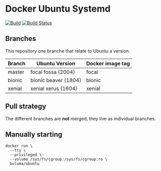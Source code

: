 Docker Ubuntu Systemd
=====================

[![Build](https://github.com/buluma/docker-ubuntu-systemd/actions/workflows/build.yml/badge.svg?branch=main)](https://github.com/buluma/docker-ubuntu-systemd/actions/workflows/build.yml) [![Build Status](https://travis-ci.com/buluma/docker-ubuntu-systemd.svg?branch=main)](https://travis-ci.com/buluma/docker-ubuntu-systemd)

Branches
--------

This repository one branche that relate to Ubuntu a version.

|Branch |Ubuntu Version        |Docker image tag|
|-------|----------------------|----------------|
|master |focal fossa (2004)   |focal           |
|bionic |bionic beaver (1804) |bionic          |
|xenial |xenial xerus (1604)  |xenial          |

Pull strategy
-------------

The different branches are **not** merged, they live as individual branches.

Manually starting
-----------------

```
docker run \
  --tty \
  --privileged \
  --volume /sys/fs/cgroup:/sys/fs/cgroup:ro \
  buluma/ubuntu
```

